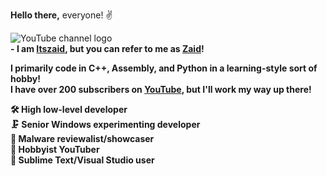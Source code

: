 <p><b>Hello there,</b> everyone! ✌</p>

![YouTube channel logo](https://github.com/Itszaidyt/Itszaidyt/assets/161303308/9e086ebb-cbdb-436d-9812-e70a3341658c)<br>
<strong>-<strong> I am <a href="https://www.youtube.com/@Itszaidyt" rel='external'>Itszaid</a>, but you can refer to me as <a href="https://www.youtube.com/@Itszaidyt" rel="external">Zaid</a>!<br>

I primarily code in <strong>C++</strong>, <strong>Assembly</strong>, and <strong>Python</strong> in a learning-style sort of hobby!<br>
<strong>I have over 200 subscribers on <a href="https://www.youtube.com/@Itszaidyt" rel="external">YouTube</a>, but I'll work my way up there!</strong>

<strong>🛠 High low-level developer<br>
🗜 Senior Windows experimenting developer<br>
💾 Malware reviewalist/showcaser<br>
📸 Hobbyist YouTuber<br>
🌋 Sublime Text/Visual Studio user</strong><br>

